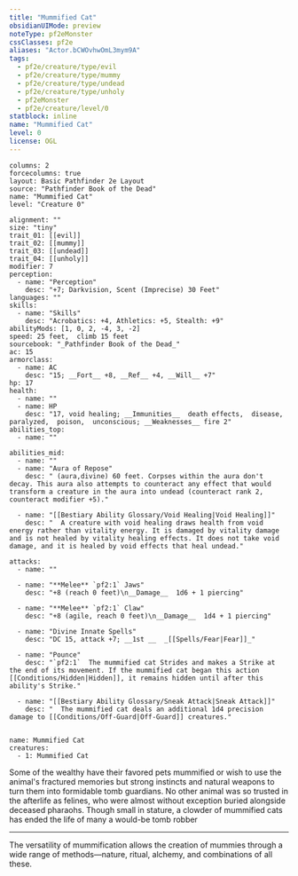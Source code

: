 ```yaml
---
title: "Mummified Cat"
obsidianUIMode: preview
noteType: pf2eMonster
cssClasses: pf2e
aliases: "Actor.bCWOvhwOmL3mym9A" 
tags:
  - pf2e/creature/type/evil
  - pf2e/creature/type/mummy
  - pf2e/creature/type/undead
  - pf2e/creature/type/unholy
  - pf2eMonster
  - pf2e/creature/level/0
statblock: inline
name: "Mummified Cat"
level: 0
license: OGL
---
```


```statblock
columns: 2
forcecolumns: true
layout: Basic Pathfinder 2e Layout
source: "Pathfinder Book of the Dead"
name: "Mummified Cat"
level: "Creature 0"

alignment: ""
size: "tiny"
trait_01: [[evil]]
trait_02: [[mummy]]
trait_03: [[undead]]
trait_04: [[unholy]]
modifier: 7
perception:
  - name: "Perception"
    desc: "+7; Darkvision, Scent (Imprecise) 30 Feet"
languages: ""
skills:
  - name: "Skills"
    desc: "Acrobatics: +4, Athletics: +5, Stealth: +9"
abilityMods: [1, 0, 2, -4, 3, -2]
speed: 25 feet,  climb 15 feet
sourcebook: "_Pathfinder Book of the Dead_"
ac: 15
armorclass:
  - name: AC
    desc: "15; __Fort__ +8, __Ref__ +4, __Will__ +7"
hp: 17
health:
  - name: ""
  - name: HP
    desc: "17, void healing; __Immunities__  death effects,  disease,  paralyzed,  poison,  unconscious; __Weaknesses__ fire 2"
abilities_top:
  - name: ""

abilities_mid:
  - name: ""
  - name: "Aura of Repose"
    desc: " (aura,divine) 60 feet. Corpses within the aura don't decay. This aura also attempts to counteract any effect that would transform a creature in the aura into undead (counteract rank 2, counteract modifier +5)."

  - name: "[[Bestiary Ability Glossary/Void Healing|Void Healing]]"
    desc: "  A creature with void healing draws health from void energy rather than vitality energy. It is damaged by vitality damage and is not healed by vitality healing effects. It does not take void damage, and it is healed by void effects that heal undead."

attacks:
  - name: ""

  - name: "**Melee** `pf2:1` Jaws"
    desc: "+8 (reach 0 feet)\n__Damage__  1d6 + 1 piercing"

  - name: "**Melee** `pf2:1` Claw"
    desc: "+8 (agile, reach 0 feet)\n__Damage__  1d4 + 1 piercing"

  - name: "Divine Innate Spells"
    desc: "DC 15, attack +7; __1st __  _[[Spells/Fear|Fear]]_"

  - name: "Pounce"
    desc: "`pf2:1`  The mummified cat Strides and makes a Strike at the end of its movement. If the mummified cat began this action [[Conditions/Hidden|Hidden]], it remains hidden until after this ability's Strike."

  - name: "[[Bestiary Ability Glossary/Sneak Attack|Sneak Attack]]"
    desc: "  The mummified cat deals an additional 1d4 precision damage to [[Conditions/Off-Guard|Off-Guard]] creatures."
 
```

```encounter-table
name: Mummified Cat
creatures:
  - 1: Mummified Cat
```



Some of the wealthy have their favored pets mummified or wish to use the animal's fractured memories but strong instincts and natural weapons to turn them into formidable tomb guardians. No other animal was so trusted in the afterlife as felines, who were almost without exception buried alongside deceased pharaohs. Though small in stature, a clowder of mummified cats has ended the life of many a would-be tomb robber

* * *

The versatility of mummification allows the creation of mummies through a wide range of methods—nature, ritual, alchemy, and combinations of all these.
